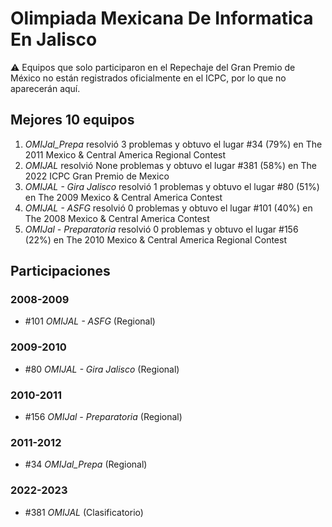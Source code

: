 # Olimpiada Mexicana De Informatica En Jalisco

:warning: Equipos que solo participaron en el Repechaje del Gran Premio de México no están registrados oficialmente en el ICPC, por lo que no aparecerán aquí.

## Mejores 10 equipos

1. _OMIJal_Prepa_ resolvió 3 problemas y obtuvo el lugar #34 (79%) en The 2011 Mexico & Central America Regional Contest
1. _OMIJAL_ resolvió None problemas y obtuvo el lugar #381 (58%) en The 2022 ICPC Gran Premio de Mexico
1. _OMIJAL - Gira Jalisco_ resolvió 1 problemas y obtuvo el lugar #80 (51%) en The 2009 Mexico & Central America Contest
1. _OMIJAL - ASFG_ resolvió 0 problemas y obtuvo el lugar #101 (40%) en The 2008 Mexico & Central America Contest
1. _OMIJal - Preparatoria_ resolvió 0 problemas y obtuvo el lugar #156 (22%) en The 2010 Mexico & Central America Regional Contest

## Participaciones

### 2008-2009

- #101 _OMIJAL - ASFG_ (Regional)

### 2009-2010

- #80 _OMIJAL - Gira Jalisco_ (Regional)

### 2010-2011

- #156 _OMIJal - Preparatoria_ (Regional)

### 2011-2012

- #34 _OMIJal_Prepa_ (Regional)

### 2022-2023

- #381 _OMIJAL_ (Clasificatorio)




